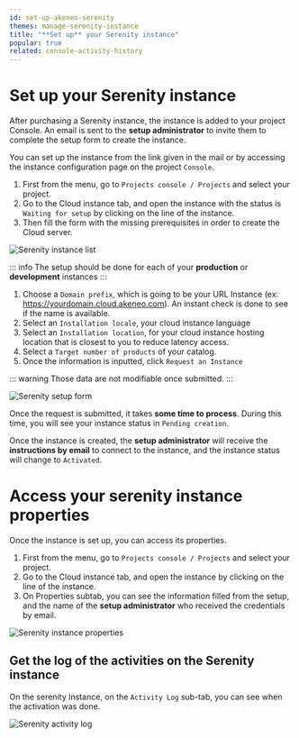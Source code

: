 ```yaml
---
id: set-up-akeneo-serenity
themes: manage-serenity-instance
title: "**Set up** your Serenity instance"
popular: true
related: console-activity-history
---
```


# Set up your Serenity instance

After purchasing a Serenity instance, the instance is added to your project Console.
An email is sent to the **setup administrator** to invite them to complete the setup form to create the instance.

You can set up the instance from the link given in the mail or by accessing the instance configuration page on the project `Console`.

1. First from the menu, go to `Projects console / Projects` and select your project.
1. Go to the Cloud instance tab, and open the instance with the status is `Waiting for setup` by clicking on the line of the instance.
1. Then fill the form with the missing prerequisites in order to create the Cloud server. 

![Serenity instance list](../img/serenity_list_waiting_setup.jpg)

::: info
The setup should be done for each of your **production** or **development** instances
:::

1. Choose a `Domain prefix`, which is going to be your URL Instance (ex: https://yourdomain.cloud.akeneo.com). An instant check is done to see if the name is available.
1. Select an `Installation locale`, your cloud instance language
1. Select an `Installation location`, for your cloud instance hosting location that is closest to you to reduce latency access.
1. Select a `Target number of products` of your catalog.
1. Once the information is inputted, click `Request an Instance`

::: warning
Those data are not modifiable once submitted.
:::

![Serenity setup form](../img/setup_flexibility.jpg)

Once the request is submitted, it takes **some time to process**. During this time, you will see your instance status in `Pending creation`.

Once the instance is created, the **setup administrator** will receive the **instructions by email** to connect to the instance, and the instance status will change to `Activated`.

# Access your serenity instance properties

Once the instance is set up, you can access its properties.

1. First from the menu, go to `Projects console / Projects` and select your project.
1. Go to the Cloud instance tab, and open the instance by clicking on the line of the instance.
1. On Properties subtab, you can see the information filled from the setup, and the name of the **setup administrator** who received the credentials by email.

![Serenity instance properties](../img/serenity_activated.jpg)

## Get the log of the activities on the Serenity instance

On the serenity Instance, on the `Activity Log` sub-tab, you can see when the activation was done.

![Serenity activity log](../img/serenity_activity_log.jpg)
